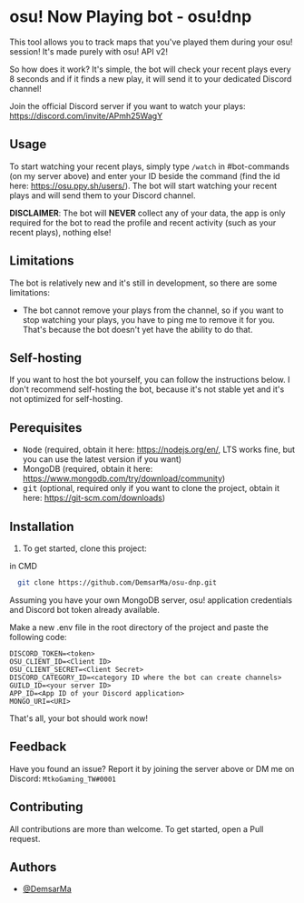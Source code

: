 
# osu! Now Playing bot - osu!dnp

This tool allows you to track maps that you've played them during your osu! session! It's made purely with osu! API v2!

So how does it work? It's simple, the bot will check your recent plays every 8 seconds and if it finds a new play, it will send it to your dedicated Discord channel!

Join the official Discord server if you want to watch your plays: https://discord.com/invite/APmh25WagY

## Usage

To start watching your recent plays, simply type `/watch` in #bot-commands (on my server above) and enter your ID beside the command (find the id here: https://osu.ppy.sh/users/<ID>). The bot will start watching your recent plays and will send them to your Discord channel.

**DISCLAIMER**:
The bot will **NEVER** collect any of your data, the app is only required for the bot to read the profile and recent activity (such as your recent plays), nothing else!
## Limitations

The bot is relatively new and it's still in development, so there are some limitations:

- The bot cannot remove your plays from the channel, so if you want to stop watching your plays, you have to ping me to remove it for you. That's because the bot doesn't yet have the ability to do that.

## Self-hosting

If you want to host the bot yourself, you can follow the instructions below. I don't recommend self-hosting the bot, because it's not stable yet and it's not optimized for self-hosting.
## Perequisites

- <kbd>Node</kbd> (required, obtain it here: https://nodejs.org/en/, LTS works fine, but you can use the latest version if you want)
- MongoDB (required, obtain it here: https://www.mongodb.com/try/download/community)
- <kbd>git</kbd> (optional, required only if you want to clone the project, obtain it here: https://git-scm.com/downloads)

## Installation

1. To get started, clone this project:

in CMD
```bash
  git clone https://github.com/DemsarMa/osu-dnp.git
```
Assuming you have your own MongoDB server, osu! application credentials and Discord bot token already available.

Make a new .env file in the root directory of the project and paste the following code:

```
DISCORD_TOKEN=<token>
OSU_CLIENT_ID=<Client ID>
OSU_CLIENT_SECRET=<Client Secret>
DISCORD_CATEGORY_ID=<category ID where the bot can create channels>
GUILD_ID=<your server ID>
APP_ID=<App ID of your Discord application>
MONGO_URI=<URI>
```

That's all, your bot should work now!

## Feedback

Have you found an issue? Report it by joining the server above or DM me on Discord: `MtkoGaming_TW#0001`

## Contributing

All contributions are more than welcome. To get started, open a Pull request.

## Authors

- [@DemsarMa](https://github.com/DemsarMa)
